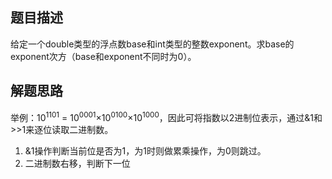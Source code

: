 ## 题目描述
给定一个double类型的浮点数base和int类型的整数exponent。求base的exponent次方（base和exponent不同时为0）。

## 解题思路
举例：10<sup>1101</sup> = 10<sup>0001</sup>×10<sup>0100</sup>×10<sup>1000</sup>，因此可将指数以2进制位表示，通过&1和>>1来逐位读取二进制数。
1. &1操作判断当前位是否为1，为1时则做累乘操作，为0则跳过。
2. 二进制数右移，判断下一位
